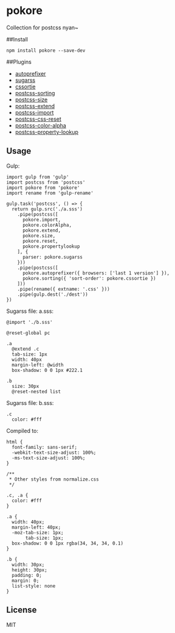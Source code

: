 # pokore
Collection for postcss nyan~

##Install

`npm install pokore --save-dev`

##Plugins
* [autoprefixer](https://github.com/postcss/autoprefixer)
* [sugarss](https://github.com/postcss/sugarss)
* [cssortie](https://github.com/dalphyx/cssortie)
* [postcss-sorting](https://github.com/hudochenkov/postcss-sorting)
* [postcss-size](https://github.com/postcss/postcss-size)
* [postcss-extend](https://github.com/travco/postcss-extend)
* [postcss-import](https://github.com/postcss/postcss-import)
* [postcss-css-reset](https://github.com/baiyaaaaa/postcss-css-reset)
* [postcss-color-alpha](https://github.com/avanes/postcss-color-alpha)
* [postcss-property-lookup](https://github.com/simonsmith/postcss-property-lookup)

## Usage
Gulp:

```
import gulp from 'gulp'
import postcss from 'postcss'
import pokore from 'pokore'
import rename from 'gulp-rename'

gulp.task('postcss', () => {
  return gulp.src('./a.sss')
    .pipe(postcss([
      pokore.import,
      pokore.colorAlpha,
      pokore.extend,
      pokore.size,
      pokore.reset,
      pokore.propertylookup
    ], {
      parser: pokore.sugarss
    }))
    .pipe(postcss([
      pokore.autoprefixer({ browsers: ['last 1 version'] }),
      pokore.sorting({ 'sort-order': pokore.cssortie })
    ]))
    .pipe(rename({ extname: '.css' }))
    .pipe(gulp.dest('./dest'))
})
```

Sugarss file: a.sss:

```
@import './b.sss'

@reset-global pc

.a
  @extend .c
  tab-size: 1px
  width: 40px
  margin-left: @width
  box-shadow: 0 0 1px #222.1

.b
  size: 30px
  @reset-nested list
```

Sugarss file: b.sss:

```
.c
  color: #fff
```

Compiled to:

```
html {
  font-family: sans-serif;
  -webkit-text-size-adjust: 100%;
  -ms-text-size-adjust: 100%;
}

/**
 * Other styles from normalize.css
 */

.c, .a {
  color: #fff
}

.a {
  width: 40px;
  margin-left: 40px;
  -moz-tab-size: 1px;
       tab-size: 1px;
  box-shadow: 0 0 1px rgba(34, 34, 34, 0.1)
}

.b {
  width: 30px;
  height: 30px;
  padding: 0;
  margin: 0;
  list-style: none
}
```
## License

MIT